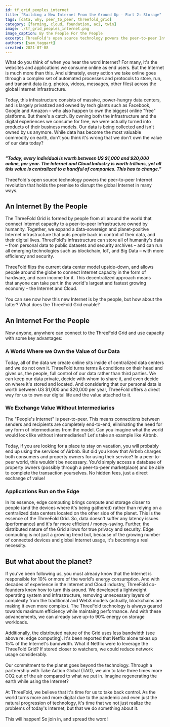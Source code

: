 ```yaml
---
id: tf_grid_peoples_internet
title: "Building a New Internet From the Ground Up - Part 2: Storage"
tags: [data, why, peer_to_peer, threefold_grid]
category: [farming, cloud, foundation, aci, twin]
image: ./tf_grid_peoples_internet.png
image_caption: By the People For the People
excerpt: ThreeFold's open source technology powers the peer-to-peer Internet revolution that holds the premise to disrupt the global Internet in many ways.
authors: [sam_taggart]
created: 2021-07-08
---
```


What do you think of when you hear the word Internet? For many, it's the websites and applications we consume online as end users. But the Internet is much more than this. And ultimately, every action we take online goes through a complex set of automated processes and protocols to store, run, and transmit data (e.g. photos, videos, messages, other files) across the global Internet infrastructure.
<br/>
<br/>
Today, this infrastructure consists of massive, power-hungry data centers, and is largely privatized and owned by tech giants such as Facebook, Google and Amazon – who also happen to own the biggest online "free" platforms. But there's a catch. By owning both the infrastructure and the digital experiences we consume for free, we were actually turned into products of their business models. Our data is being collected and isn't owned by us anymore. While data has become the most valuable commodity on earth, don't you think it's wrong that we don't own the value of our data today? 
<br/>
<br/>

***"Today, every individual is worth between US $1,000 and $20,000 online, per year. The Internet and Cloud Industry is worth trillions, yet all this value is centralized to a handful of companies. This has to change."***
<br/>
<br/>
ThreeFold's open source technology powers the peer-to-peer Internet revolution that holds the premise to disrupt the global Internet in many ways.

## An Internet By the People

The ThreeFold Grid is formed by people from all around the world that connect Internet capacity to a peer-to-peer Infrastructure owned by humanity. Together, we expand a data-sovereign and planet-positive Internet infrastructure that puts people back in control of their data, and their digital lives. ThreeFold's infrastructure can store all of humanity's data – from personal data to public datasets and security archives – and can run all emerging technologies such as blockchain, IoT, and Big Data – with more efficiency and security.
<br/>
<br/>
ThreeFold flips the current data center model upside-down, and allows people around the globe to connect Internet capacity in the form of hardware, and earn income for it. This decentralized approach means that anyone can take part in the world's largest and fastest growing economy – the Internet and Cloud. 
<br/>
<br/>
You can see now how this new Internet is by the people, but how about the latter? What does the ThreeFold Grid enable?

## An Internet For the People

Now anyone, anywhere can connect to the ThreeFold Grid and use capacity with some key advantages:

### A World Where we Own the Value of Our Data

Today, all of the data we create online sits inside of centralized data centers and we do not own it. ThreeFold turns terms & conditions on their head and gives us, the people, full control of our data rather than third parties. We can keep our data private, decide with whom to share it, and even decide on where it's stored and located. And considering that our personal data is worth between US $1,000 and $20,000 per year, ThreeFold offers a direct way for us to own our digital life and the value attached to it.

### We Exchange Value Without Intermediaries

The "People's Internet" is peer-to-peer. This means connections between senders and recipients are completely end-to-end, eliminating the need for any form of intermediaries from the model. Can you imagine what the world would look like without intermediaries? Let's take an example like Airbnb.
<br/>
<br/>
Today, if you are looking for a place to stay on vacation, you will probably end up using the services of Airbnb. But did you know that Airbnb charges both consumers and property owners for using their service? In a peer-to-peer world, this wouldn't be necessary. You'd simply access a database of property owners (possibly through a peer-to-peer marketplace) and be able to complete the transaction yourselves. No hidden fees, just a direct exchange of value!

### Applications Run on the Edge

In its essence, edge computing brings compute and storage closer to people (and the devices where it's being gathered) rather than relying on a centralized data centers located on the other side of the planet. This is the essence of the ThreeFold Grid. So, data doesn't suffer any latency issues (performance) and it's far more efficient / money-saving. Further, the distributed nature of the Grid allows for true privacy and security. Edge computing is not just a growing trend but, because of the growing number of connected devices and global Internet usage, it's becoming a real necessity.

## But what about the planet?

If you've been following us, you must already know that the Internet is responsible for 10% or more of the world's energy consumption. And with decades of experience in the Internet and Cloud industry, ThreeFold co-founders knew how to turn this around. We developed a lightweight operating system and infrastructure, removing unnecessary layers of complexity from the traditional and Web3 models (actually, blockchains are making it even more complex). The ThreeFold technology is always geared towards maximum efficiency while maintaing performance. And with these advancements, we can already save up-to 90% energy on storage workloads.
<br/>
<br/>
Additionally, the distributed nature of the Grid uses less bandwidth (see above re: edge computing). It's been reported that Netflix alone takes up 15% of the Internet's bandwidth. What if Netflix were to leverage the ThreeFold Grid? If stored closer to watchers, we could reduce network usage considerably.
<br/>
<br/>
Our commitment to the planet goes beyond the technology. Through a partnership with Take Action Global (TAG), we aim to take three times more CO2 out of the air compared to what we put in. Imagine regenerating the earth while using the Internet?
<br/>
<br/>
At ThreeFold, we believe that it's time for us to take back control. As the world turns more and more digital due to the pandemic and even just the natural progression of technology, it's time that we not just realize the problems of today's Internet, but that we do something about it.
<br/>
<br/>
This will happen! So join in, and spread the word! 
